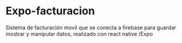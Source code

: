 # Expo-facturacion
Sistema de facturación movil que se conecta a firebase para guardar mostrar y manipular datos, realizado con react native /Expo

